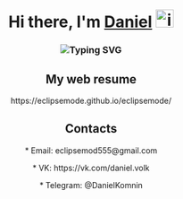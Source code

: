 <h1 align="center">Hi there, I'm <a href="#">Daniel</a> 
<img src="https://github.com/blackcater/blackcater/raw/main/images/Hi.gif" height="32" alt="img" /></h1>
<h3 align="center"><img src="https://readme-typing-svg.herokuapp.com?font=Fira+Code&pause=1000&width=600&lines=Frontend+developer%2C+Program+engineering+student." alt="Typing SVG" /></h3>
<h2 align="center">My web resume</h3>
<p align="center">https://eclipsemode.github.io/eclipsemode/</p>
<h2 align="center">Contacts</h3>
<p align="center">* Email: eclipsemod555@gmail.com</p>
<p align="center">* VK: https://vk.com/daniel.volk</p>
<p align="center">* Telegram: @DanielKomnin</p>


<!--
**eclipsemode/eclipsemode** is a ✨ _special_ ✨ repository because its `README.md` (this file) appears on your GitHub profile.

Here are some ideas to get you started:

- 🔭 I’m currently working on ...
- 🌱 I’m currently learning ...
- 👯 I’m looking to collaborate on ...
- 🤔 I’m looking for help with ...
- 💬 Ask me about ...
- 📫 How to reach me: ...
- 😄 Pronouns: ...
- ⚡ Fun fact: ...
-->
